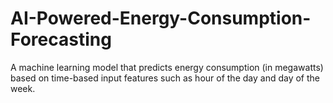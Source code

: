 # AI-Powered-Energy-Consumption-Forecasting
A machine learning model that predicts energy consumption (in megawatts) based on time-based input features such as hour of the day and day of the week. 
